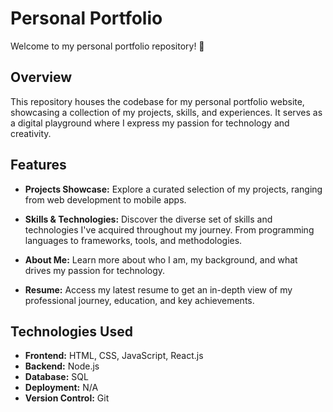 # Personal Portfolio

Welcome to my personal portfolio repository! 🚀

## Overview

This repository houses the codebase for my personal portfolio website, showcasing a collection of my projects, skills, and experiences. It serves as a digital playground where I express my passion for technology and creativity.

## Features

- **Projects Showcase:** Explore a curated selection of my projects, ranging from web development to mobile apps.

- **Skills & Technologies:** Discover the diverse set of skills and technologies I've acquired throughout my journey. From programming languages to frameworks, tools, and methodologies.

- **About Me:** Learn more about who I am, my background, and what drives my passion for technology.

- **Resume:** Access my latest resume to get an in-depth view of my professional journey, education, and key achievements.

## Technologies Used

- **Frontend:** HTML, CSS, JavaScript, React.js
- **Backend:** Node.js
- **Database:** SQL
- **Deployment:** N/A
- **Version Control:** Git
